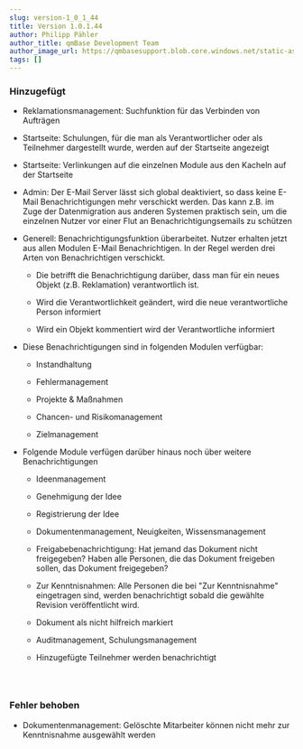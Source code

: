 ```yaml
---
slug: version-1_0_1_44
title: Version 1.0.1.44
author: Philipp Pähler
author_title: qmBase Development Team
author_image_url: https://qmbasesupport.blob.core.windows.net/static-assets/img/persons/paehler_round.png
tags: []
---
```

### Hinzugefügt

*   Reklamationsmanagement: Suchfunktion für das Verbinden von Aufträgen

*   Startseite: Schulungen, für die man als Verantwortlicher oder als Teilnehmer dargestellt wurde, werden auf der Startseite angezeigt

*   Startseite: Verlinkungen auf die einzelnen Module aus den Kacheln auf der Startseite

*   Admin: Der E-Mail Server lässt sich global deaktiviert, so dass keine E-Mail Benachrichtigungen mehr verschickt werden. Das kann z.B. im Zuge der Datenmigration aus anderen Systemen praktisch sein, um die einzelnen Nutzer vor einer Flut an Benachrichtigungsemails zu schützen

*   Generell: Benachrichtigungsfunktion überarbeitet. Nutzer erhalten jetzt aus allen Modulen E-Mail Benachrichtigen. In der Regel werden drei Arten von Benachrichtigen verschickt.

    *   Die betrifft die Benachrichtigung darüber, dass man für ein neues Objekt (z.B. Reklamation) verantwortlich ist.

    *   Wird die Verantwortlichkeit geändert, wird die neue verantwortliche Person informiert

    *   Wird ein Objekt kommentiert wird der Verantwortliche informiert

*   Diese Benachrichtigungen sind in folgenden Modulen verfügbar:  

    *   Instandhaltung

    *   Fehlermanagement

    *   Projekte & Maßnahmen

    *   Chancen- und Risikomanagement

    *   Zielmanagement

*   Folgende Module verfügen darüber hinaus noch über weitere Benachrichtigungen

    *   Ideenmanagement

    *   Genehmigung der Idee

    *   Registrierung der Idee

    *   Dokumentenmanagement, Neuigkeiten, Wissensmanagement

    *   Freigabebenachrichtigung: Hat jemand das Dokument nicht freigegeben? Haben alle Personen, die das Dokument freigeben sollen, das Dokument freigegeben?

    *   Zur Kenntnisnahmen: Alle Personen die bei "Zur Kenntnisnahme" eingetragen sind, werden benachrichtigt sobald die gewählte Revision veröffentlicht wird.

    *   Dokument als nicht hilfreich markiert

    *   Auditmanagement, Schulungsmanagement

    *   Hinzugefügte Teilnehmer werden benachrichtigt

###  

### Fehler behoben

*   Dokumentenmanagement: Gelöschte Mitarbeiter können nicht mehr zur Kenntnisnahme ausgewählt werden